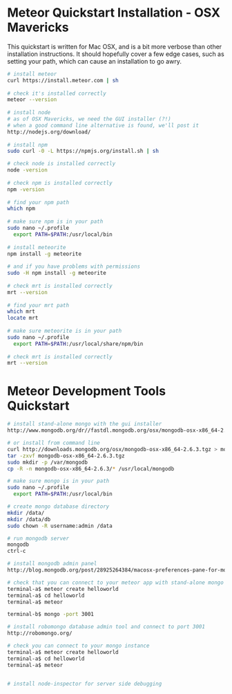 Meteor Quickstart Installation - OSX Mavericks
===========================================

This quickstart is written for Mac OSX, and is a bit more verbose than other installation instructions.  It should hopefully cover a few edge cases, such as setting your path, which can cause an installation to go awry.  

````sh
# install meteor
curl https://install.meteor.com | sh
 
# check it's installed correctly
meteor --version
 
# install node
# as of OSX Mavericks, we need the GUI installer (?!)
# when a good command line alternative is found, we'll post it
http://nodejs.org/download/
 
# install npm
sudo curl -0 -L https://npmjs.org/install.sh | sh

# check node is installed correctly
node -version
 
# check npm is installed correctly
npm -version
 
# find your npm path
which npm
 
# make sure npm is in your path
sudo nano ~/.profile
  export PATH=$PATH:/usr/local/bin
 
# install meteorite
npm install -g meteorite
 
# and if you have problems with permissions
sudo -H npm install -g meteorite
 
# check mrt is installed correctly
mrt --version
 
# find your mrt path
which mrt
locate mrt
 
# make sure meteorite is in your path
sudo nano ~/.profile
  export PATH=$PATH:/usr/local/share/npm/bin
 
# check mrt is installed correctly
mrt --version
````


Meteor Development Tools Quickstart
===========================================

````sh
# install stand-alone mongo with the gui installer
http://www.mongodb.org/dr//fastdl.mongodb.org/osx/mongodb-osx-x86_64-2.6.3.tgz/download

# or install from command line
curl http://downloads.mongodb.org/osx/mongodb-osx-x86_64-2.6.3.tgz > mongodb-osx-x86_64-2.6.3.tgz
tar -zxvf mongodb-osx-x86_64-2.6.3.tgz
sudo mkdir -p /var/mongodb
cp -R -n mongodb-osx-x86_64-2.6.3/* /usr/local/mongodb

# make sure mongo is in your path
sudo nano ~/.profile
  export PATH=$PATH:/usr/local/bin

# create mongo database directory
mkdir /data/
mkdir /data/db
sudo chown -R username:admin /data

# run mongodb server
mongodb
ctrl-c

# install mongodb admin panel
http://blog.mongodb.org/post/28925264384/macosx-preferences-pane-for-mongodb

# check that you can connect to your meteor app with stand-alone mongo
terminal-a$ meteor create helloworld
terminal-a$ cd helloworld
terminal-a$ meteor

terminal-b$ mongo -port 3001

# install robomongo database admin tool and connect to port 3001
http://robomongo.org/

# check you can connect to your mongo instance
terminal-a$ meteor create helloworld
terminal-a$ cd helloworld
terminal-a$ meteor


# install node-inspector for server side debugging



````

